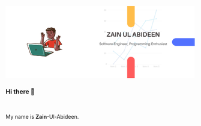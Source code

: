 ![Cover pic](/cover.png)


### Hi there 👋
<br>

My name is **Zain**-Ul-Abideen. 




<!--
**Zain517/Zain517** is a ✨ _special_ ✨ repository because its `README.md` (this file) appears on your GitHub profile.

![YOURNAME github stats](https://github-readme-stats.vercel.app/api?username=zain517&show_icons=true&hide_border=true)
![Views](https://visitor-badge.glitch.me/badge?page_id=page.id)


Here are some ideas to get you started:

- 🔭 I’m currently working on ...
- 🌱 I’m currently learning ...
- 👯 I’m looking to collaborate on ...
- 🤔 I’m looking for help with ...
- 💬 Ask me about ...
- 📫 How to reach me: ...
- 😄 Pronouns: ...
- ⚡ Fun fact: ...


![image title](https://rushter.com/counter.svg)

[![Top Langs](https://github-readme-stats.vercel.app/api/top-langs/?username=zain517)](https://github.com/anuraghazra/github-readme-stats)'
-->
